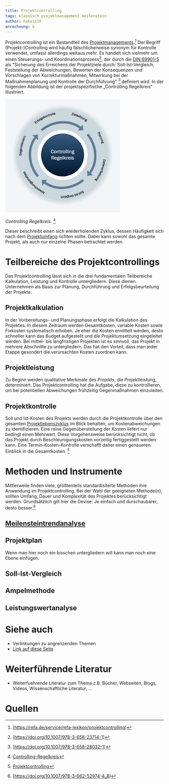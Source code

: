 ```yaml
---
title: Projektcontrolling
tags: klassisch projektmanagement meilenstein
author: hake1110
anrechnung: k
---
```


Projektcontrolling ist ein Bestandteil des [Projektmanagements](Projektmanagement.md).[^6] Der Begriff (Projekt-)Controlling wird häufig fälschlicherweise synonym für Kontrolle verwendet, umfasst allerdings weitaus mehr. Es handelt sich vielmehr um einen Steuerungs- und Koordinationsprozess[^4], der durch die [DIN 69901-5](https://de.wikipedia.org/wiki/DIN_69901) als "Sicherung des Erreichens der Projektziele durch: Soll-Ist-Vergleich, Feststellung der Abweichungen, Bewerten der Konsequenzen und Vorschlagen von Korrekturmaßnahmen, Mitwirkung bei der Maßnahmenplanung und Kontrolle der Durchführung" [^5]
definiert wird.
In der folgenden Abbildung ist der projektspezifische „Controlling Regelkreis“ illustriert.

![Controlling Regelkreis](Projektcontrolling/ControllingRegelkreis.jpg)

*Controlling Regelkreis.* [^3]

Dieser beschreibt einen sich wiederholenden Zyklus, dessen Häufigkeit sich nach dem [Projektumfang](Projektumfang.md) richten sollte. Dabei kann sowohl das gesamte Projekt, als auch nur einzelne Phasen betrachtet werden.

# Teilbereiche des Projektcontrollings 
Das Projektcontrolling lässt sich in die drei fundamentalen Teilbereiche Kalkulation, Leistung und Kontrolle untergliedern. Diese dienen Unternehmen als Basis zur Planung, Durchführung und Erfolgsbeurteilung der Projekte. 

## Projektkalkulation
In der Vorbereitungs- und Planungsphase erfolgt die Kalkulation des Projektes. In diesem Zeitraum werden Gesamtkosten, variable Kosten sowie Fixkosten systematisch erhoben. Je eher die Kosten ermittelt werden, desto schneller kann das Budget aufgestellt und die Projektumsetzung eingeleitet werden. Bei mittel- bis langfristigen Projekten ist es sinnvoll, das Projekt in mehrere Abschnitte zu untergliedern. Das hat den Vorteil, dass man jeder Etappe gesondert die verursachten Kosten zuordnen kann.

## Projektleistung
Zu Beginn werden qualitative Merkmale des Projekts, die Projektleistung, determiniert. Das Projektcontrolling hat die Aufgabe, diese zu kontrollieren, um bei potentiellen Abweichungen frühzeitig Gegenmaßnahmen einzuleiten.

## Projektkontrolle
Soll und Ist-Kosten des Projekts werden durch die Projektkontrolle über den gesamten [Projektlebenszyklus](Projektlebenszyklus.md) im Blick behalten, um Kostenabweichungen zu identifizieren. Eine reine Gegenüberstellung der Kosten liefert nur bedingt einen Mehrwert. Diese Vorgehensweise berücksichtigt nicht, ob das Projekt durch Beschleunigungskosten vorzeitig fertiggestellt werden kann. Eine Termin-Kosten-Kontrolle verschafft daher einen genaueren Einblick in die Gesamtkosten. [^2]

# Methoden und Instrumente
Mittlerweile finden viele, größtenteils standardisiterte Methoden ihre Anwendung im Projektcontrolling. Bei der Wahl der geeigneten Methode(n), sollten Umfang, Dauer und Komplexität des Projektes berücksichtigt werden. Grundsätzlich gilt hier die Devise: Je einfach und durschaubarer, desto besser.[^7]

## [Meilensteintrendanalyse](Meilensteintrendanalyse.md)

## Projektplan

Wenn man hier noch ein bisschen untergliedern will kann man noch eine Ebene einfügen.

## Soll-Ist-Vergleich

## Ampelmethode

## Leistungswertanalyse

# Siehe auch

* Verlinkungen zu angrenzenden Themen
* [Link auf diese Seite](Projektcontrolling.md)

# Weiterführende Literatur

* Weiterfuehrende Literatur zum Thema z.B. Bücher, Webseiten, Blogs, Videos, Wissenschaftliche Literatur, ...
# Quellen

[^2]: [Projektcontrolling](https://refa.de/service/refa-lexikon/projektcontrolling)
[^3]: [Controlling-Regelkreis](https://www.projektmanagementhandbuch.de/handbuch/projektrealisierung/projektcontrolling/)
[^4]: [https://doi.org/10.1007/978-3-658-23714-1)
[^5]: [https://doi.org/10.1007/978-3-658-28032-1)
[^6]: [https://refa.de/service/refa-lexikon/projektcontrolling)
[^7]: [https://doi.org/10.1007/978-3-662-52974-4_8)
